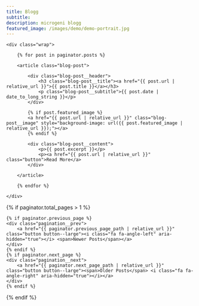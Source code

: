 ```yaml
---
title: Blogg
subtitle:
description: microgeni blogg
featured_image: /images/demo/demo-portrait.jpg
---
```



<section class="blog single">

	<div class="wrap">

		{% for post in paginator.posts %}

		<article class="blog-post">

			<div class="blog-post__header">
				<h3 class="blog-post__title"><a href="{{ post.url | relative_url }}">{{ post.title }}</a></h3>
				<p class="blog-post__subtitle">{{ post.date | date_to_long_string }}</p>
			</div>

			{% if post.featured_image %}
			<a href="{{ post.url | relative_url }}" class="blog-post__image" style="background-image: url({{ post.featured_image | relative_url }});"></a>
			{% endif %}

			<div class="blog-post__content">
				<p>{{ post.excerpt }}</p>
				<p><a href="{{ post.url | relative_url }}" class="button">Read More</a>
			</div>

		</article>

		{% endfor %}

	</div>

</section>

{% if paginator.total_pages > 1 %}

<section class="pagination">

	{% if paginator.previous_page %}
	<div class="pagination__prev">
		<a href="{{ paginator.previous_page_path | relative_url }}" class="button button--large"><i class="fa fa-angle-left" aria-hidden="true"></i> <span>Newer Posts</span></a>
	</div>
	{% endif %}
	{% if paginator.next_page %}
	<div class="pagination__next">
		<a href="{{ paginator.next_page_path | relative_url }}" class="button button--large"><span>Older Posts</span> <i class="fa fa-angle-right" aria-hidden="true"></i></a>
	</div>
	{% endif %}

</section>

{% endif %}
